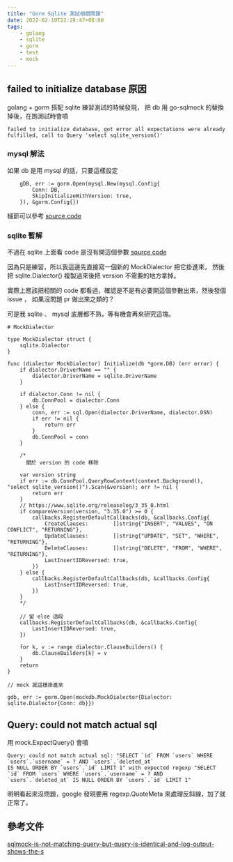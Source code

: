 ```yaml
---
title: "Gorm Sqlite 測試相關問題"
date: 2022-02-10T22:28:47+08:00
tags:
    - golang
    - sqlite
    - gorm
    - test
    - mock
---
```


## failed to initialize database 原因
golang + gorm 搭配 sqlite 練習測試的時候發現，
把 db 用 go-sqlmock 的替換掉後，在跑測試時會噴

```
failed to initialize database, got error all expectations were already fulfilled, call to Query 'select sqlite_version()'
```

### mysql 解法
如果 db 是用 mysql 的話，只要這樣設定

```golang
	gDB, err := gorm.Open(mysql.New(mysql.Config{
        Conn: DB,
        SkipInitializeWithVersion: true,
	}), &gorm.Config{})
```
細節可以參考 [source code](https://github.com/go-gorm/mysql/blob/373b1f04e6b8d18e5b4a611c8e2aa5abc1d75dc2/mysql.go#L110)

### sqlite 暫解

不過在 sqlite 上面看 code 是沒有開這個參數 [source code](https://github.com/go-gorm/sqlite/blob/master/sqlite.go#L36)

因為只是練習，所以我這邊先直接寫一個新的 MockDialector 把它掛進來，
然後把 sqlite.Dialector() 複製過來後把 version 不需要的地方拿掉。

實際上應該把相關的 code 都看過，確認是不是有必要開這個參數出來，然後發個 issue ，
如果沒問題 pr 做出來之類的？

可是我 sqlite 、 mysql 底層都不熟，等有機會再來研究這塊。


```golang
# MockDialector

type MockDialector struct {
	sqlite.Dialector
}

func (dialector MockDialector) Initialize(db *gorm.DB) (err error) {
	if dialector.DriverName == "" {
		dialector.DriverName = sqlite.DriverName
	}

	if dialector.Conn != nil {
		db.ConnPool = dialector.Conn
	} else {
		conn, err := sql.Open(dialector.DriverName, dialector.DSN)
		if err != nil {
			return err
		}
		db.ConnPool = conn
    }

    /*
      關於 version 的 code 移除

    var version string
	if err := db.ConnPool.QueryRowContext(context.Background(), "select sqlite_version()").Scan(&version); err != nil {
		return err
	}
	// https://www.sqlite.org/releaselog/3_35_0.html
	if compareVersion(version, "3.35.0") >= 0 {
		callbacks.RegisterDefaultCallbacks(db, &callbacks.Config{
			CreateClauses:        []string{"INSERT", "VALUES", "ON CONFLICT", "RETURNING"},
			UpdateClauses:        []string{"UPDATE", "SET", "WHERE", "RETURNING"},
			DeleteClauses:        []string{"DELETE", "FROM", "WHERE", "RETURNING"},
			LastInsertIDReversed: true,
		})
	} else {
		callbacks.RegisterDefaultCallbacks(db, &callbacks.Config{
			LastInsertIDReversed: true,
		})
    }
    */

    // 留 else 這段
	callbacks.RegisterDefaultCallbacks(db, &callbacks.Config{
		LastInsertIDReversed: true,
	})

	for k, v := range dialector.ClauseBuilders() {
		db.ClauseBuilders[k] = v
	}
	return
}
```

```golang
// mock 就這樣掛進來

gdb, err := gorm.Open(mockdb.MockDialector{Dialector: sqlite.Dialector{Conn: db}})

```

## Query: could not match actual sql
用 mock.ExpectQuery() 會噴

```
Query: could not match actual sql: "SELECT `id` FROM `users` WHERE `users`.`username` = ? AND `users`.`deleted_at`
IS NULL ORDER BY `users`.`id` LIMIT 1" with expected regexp "SELECT `id` FROM `users` WHERE `users`.`username` = ? AND `users`.`deleted_at` IS NULL ORDER BY `users`.`id` LIMIT 1"
```

明明看起來沒問題，google 發現要用 regexp.QuoteMeta 來處理反斜線，加了就正常了。


## 參考文件
[sqlmock-is-not-matching-query-but-query-is-identical-and-log-output-shows-the-s](https://stackoverflow.com/questions/59652031/sqlmock-is-not-matching-query-but-query-is-identical-and-log-output-shows-the-s)






